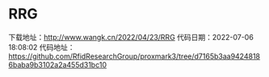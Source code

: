 # RRG
下载地址：http://www.wangk.cn/2022/04/23/RRG
代码日期：2022-07-06 18:08:02
代码地址：https://github.com/RfidResearchGroup/proxmark3/tree/d7165b3aa94248186baba9b3102a2a455d31bc10
